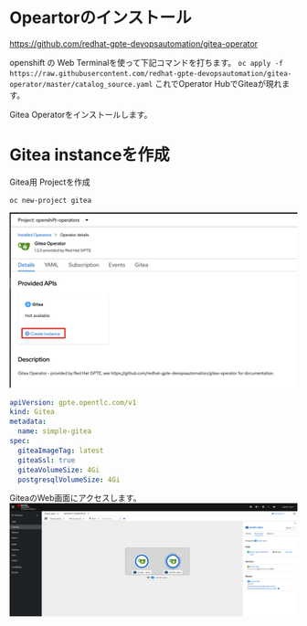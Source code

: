 # Opeartorのインストール
https://github.com/redhat-gpte-devopsautomation/gitea-operator

openshift の Web Terminalを使って下記コマンドを打ちます。
`oc apply -f https://raw.githubusercontent.com/redhat-gpte-devopsautomation/gitea-operator/master/catalog_source.yaml`
これでOperator HubでGiteaが現れます。

Gitea Operatorをインストールします。

# Gitea instanceを作成
Gitea用 Projectを作成
```
oc new-project gitea
```
![](asset/gitea.md_2022-11-14-12-00-47.png)
```yaml
apiVersion: gpte.opentlc.com/v1
kind: Gitea
metadata:
  name: simple-gitea
spec:
  giteaImageTag: latest
  giteaSsl: true
  giteaVolumeSize: 4Gi
  postgresqlVolumeSize: 4Gi
```

GiteaのWeb画面にアクセスします。
![](asset/gitea.md_2022-11-14-12-12-22.png)
